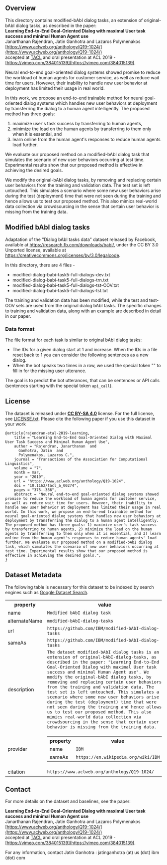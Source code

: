 ## Overview

This directory contains modified-bAbI dialog tasks, an extension of original-bAbI dialog tasks, as described in the paper:   
**Learning End-to-End Goal-Oriented Dialog with maximal User task success and minimal Human Agent use**   
Janarthanan Rajendran, Jatin Ganhotra and Lazaros Polymenakos  
[https://www.aclweb.org/anthology/Q19-1024/](https://www.aclweb.org/anthology/Q19-1024/)  
accepted at [TACL](https://www.mitpressjournals.org/doi/full/10.1162/tacl_a_00274) and oral presentation at ACL 2019 - [https://vimeo.com/384015139](https://vimeo.com/384015139).


Neural end-to-end goal-oriented dialog systems showed promise to reduce the workload of human agents for customer service, as well as reduce wait time for users. However, their inability to handle new user behavior at deployment has limited their usage in real world.

In this work, we propose an end-to-end trainable method for neural goal-oriented dialog systems which handles new user behaviors at deployment by transferring the dialog to a human agent intelligently. The proposed method has three goals: 

1. maximize user's task success by transferring to human agents, 
2. minimize the load on the human agents by transferring to them only when it is essential, and 
3. learn online from the human agent's responses to reduce human agents load further. 

We evaluate our proposed method on a modified-bAbI dialog task that simulates the scenario of new user behaviors occurring at test time. Experimental results show that our proposed method is effective in achieving the desired goals.

We modify the original-bAbI dialog tasks, by removing and replacing certain user behaviors from the training and validation data. The test set is left untouched. This simulates a scenario where some new user behaviors arise during the test (deployment) time that were not seen during the training and hence allows us to test our proposed method. This also mimics real-world data collection via crowdsourcing in the sense that certain user behavior is missing from the training data.

## Modified bAbI dialog tasks

Adaptation of the "Dialog bAbI tasks data" dataset released by Facebook, available at https://research.fb.com/downloads/babi/, under the CC BY 3.0 Unported license, available at https://creativecommons.org/licenses/by/3.0/legalcode.

In this directory, there are 4 files -

- modified-dialog-babi-task5-full-dialogs-dev.txt
- modified-dialog-babi-task5-full-dialogs-trn.txt
- modified-dialog-babi-task5-full-dialogs-tst-OOV.txt
- modified-dialog-babi-task5-full-dialogs-tst.txt

The training and validation data has been modified, while the test and test-OOV sets are used from the original dialog bAbI tasks.
The specific changes to training and validation data, along with an example are described in detail in our paper.

### Data format

The file format for each task is similar to original bAbI dialog tasks:  

- The IDs for a given  dialog start at 1 and increase. When the IDs in a file reset back to 1 you can consider the following sentences as a new dialog.
- When the bot speaks two times in a row, we used the special token "<SILENCE>" to fill in for the missing user utterance.

The goal is to predict the bot utterances, that can be sentences or API calls (sentences starting with the special token `api_call`).

## License

The dataset is released under [**CC BY-SA
4.0**](https://creativecommons.org/licenses/by-sa/4.0/) license. For the full
license, see [LICENSE.txt](LICENSE.txt). Please cite the following paper if you
use this dataset in your work

```text
@article{rajendran-etal-2019-learning,
    title = "Learning End-to-End Goal-Oriented Dialog with Maximal User Task Success and Minimal Human Agent Use",
    author = "Rajendran, Janarthanan  and
      Ganhotra, Jatin  and
      Polymenakos, Lazaros C.",
    journal = "Transactions of the Association for Computational Linguistics",
    volume = "7",
    month = mar,
    year = "2019",
    url = "https://www.aclweb.org/anthology/Q19-1024",
    doi = "10.1162/tacl_a_00274",
    pages = "375--386",
    abstract = "Neural end-to-end goal-oriented dialog systems showed promise to reduce the workload of human agents for customer service, as well as reduce wait time for users. However, their inability to handle new user behavior at deployment has limited their usage in real world. In this work, we propose an end-to-end trainable method for neural goal-oriented dialog systems that handles new user behaviors at deployment by transferring the dialog to a human agent intelligently. The proposed method has three goals: 1) maximize user's task success by transferring to human agents, 2) minimize the load on the human agents by transferring to them only when it is essential, and 3) learn online from the human agent's responses to reduce human agents' load further. We evaluate our proposed method on a modified-bAbI dialog task, which simulates the scenario of new user behaviors occurring at test time. Experimental results show that our proposed method is effective in achieving the desired goals.",
}
```


## Dataset Metadata
The following table is necessary for this dataset to be indexed by search
engines such as <a href="https://g.co/datasetsearch">Google Dataset Search</a>.
<div itemscope itemtype="http://schema.org/Dataset">
<table>
  <tr>
    <th>property</th>
    <th>value</th>
  </tr>
  <tr>
    <td>name</td>
    <td><code itemprop="name">Modified bAbI dialog task </code></td>
  </tr>
  <tr>
    <td>alternateName</td>
    <td><code itemprop="alternateName">modified-bAbI-dialog-tasks</code></td>
  </tr>
  <tr>
    <td>url</td>
    <td><code itemprop="url">https://github.com/IBM/modified-bAbI-dialog-tasks</code></td>
  </tr>
  <tr>
    <td>sameAs</td>
    <td><code itemprop="sameAs">https://github.com/IBM/modified-bAbI-dialog-tasks</code></td>
  </tr>
  <tr>
    <td>description</td>
    <td><code itemprop="description">The dataset modified-bAbI dialog tasks is an extension of original-bAbI-dialog-tasks, as described in the paper: "Learning End-to-End Goal-Oriented Dialog with maximal User task success and minimal Human Agent use". We modify the original-bAbI dialog tasks, by removing and replacing certain user behaviors from the training and validation data. The test set is left untouched. This simulates a scenario where some new user behaviors arise during the test (deployment) time that were not seen during the training and hence allows us to test our proposed method. This also mimics real-world data collection via crowdsourcing in the sense that certain user behavior is missing from the training data.</code></td>
  </tr>
  <tr>
    <td>provider</td>
    <td>
      <div itemscope itemtype="http://schema.org/Organization" itemprop="provider">
        <table>
          <tr>
            <th>property</th>
            <th>value</th>
          </tr>
          <tr>
            <td>name</td>
            <td><code itemprop="name">IBM</code></td>
          </tr>
          <tr>
            <td>sameAs</td>
            <td><code itemprop="sameAs">https://en.wikipedia.org/wiki/IBM</code></td>
          </tr>
        </table>
      </div>
    </td>
  </tr>
  <tr>
    <td>citation</td>
    <td><code itemprop="citation">https://www.aclweb.org/anthology/Q19-1024/</code></td>
  </tr>
</table>
</div>

## Contact

For more details on the dataset and baselines, see the paper:  
 
**Learning End-to-End Goal-Oriented Dialog with maximal User task success and minimal Human Agent use**   
Janarthanan Rajendran, Jatin Ganhotra and Lazaros Polymenakos  
[https://www.aclweb.org/anthology/Q19-1024/](https://www.aclweb.org/anthology/Q19-1024/)  
accepted at [TACL](https://www.mitpressjournals.org/doi/full/10.1162/tacl_a_00274) and oral presentation at ACL 2019 - [https://vimeo.com/384015139](https://vimeo.com/384015139).

For any information, contact Jatin Ganhotra : jatinganhotra (at) us (dot) ibm (dot) com 
